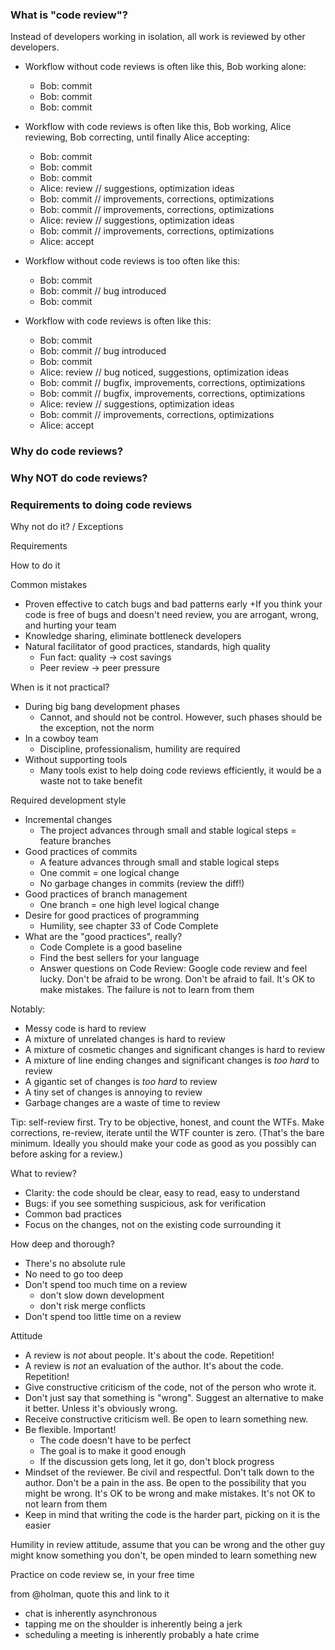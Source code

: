 ### What is "code review"?

Instead of developers working in isolation,
all work is reviewed by other developers.

- Workflow without code reviews is often like this, Bob working alone:
  + Bob: commit
  + Bob: commit
  + Bob: commit

- Workflow with code reviews is often like this, Bob working, Alice reviewing, Bob correcting, until finally Alice accepting:
  + Bob: commit
  + Bob: commit
  + Bob: commit
  + Alice: review  // suggestions, optimization ideas
  + Bob: commit    // improvements, corrections, optimizations
  + Bob: commit    // improvements, corrections, optimizations
  + Alice: review  // suggestions, optimization ideas
  + Bob: commit    // improvements, corrections, optimizations
  + Alice: accept

- Workflow without code reviews is too often like this:
  + Bob: commit
  + Bob: commit  // bug introduced
  + Bob: commit

- Workflow with code reviews is often like this:
  + Bob: commit
  + Bob: commit    // bug introduced
  + Bob: commit
  + Alice: review  // bug noticed, suggestions, optimization ideas
  + Bob: commit    // bugfix, improvements, corrections, optimizations
  + Bob: commit    // bugfix, improvements, corrections, optimizations
  + Alice: review  // suggestions, optimization ideas
  + Bob: commit    // improvements, corrections, optimizations
  + Alice: accept

### Why do code reviews?

### Why NOT do code reviews?

### Requirements to doing code reviews

Why not do it? / Exceptions

Requirements

How to do it

Common mistakes


- Proven effective to catch bugs and bad patterns early
  +If you think your code is free of bugs and doesn't need review, you are arrogant, wrong, and hurting your team
- Knowledge sharing, eliminate bottleneck developers
- Natural facilitator of good practices, standards, high quality
  + Fun fact: quality -> cost savings
  + Peer review -> peer pressure

When is it not practical?

- During big bang development phases
  + Cannot, and should not be control. However, such phases should be the exception, not the norm
- In a cowboy team
  + Discipline, professionalism, humility are required
- Without supporting tools
  + Many tools exist to help doing code reviews efficiently, it would be a waste not to take benefit

Required development style

- Incremental changes
  + The project advances through small and stable logical steps = feature branches
- Good practices of commits
  + A feature advances through small and stable logical steps
  + One commit = one logical change
  + No garbage changes in commits (review the diff!)
- Good practices of branch management
  + One branch = one high level logical change
- Desire for good practices of programming
  + Humility, see chapter 33 of Code Complete
- What are the "good practices", really?
  + Code Complete is a good baseline
  + Find the best sellers for your language
  + Answer questions on Code Review: Google code review and feel lucky. Don't be afraid to be wrong. Don't be afraid to fail. It's OK to make mistakes. The failure is not to learn from them

Notably:

- Messy code is hard to review
- A mixture of unrelated changes is hard to review
- A mixture of cosmetic changes and significant changes is hard to review
- A mixture of line ending changes and significant changes is *too hard* to review
- A gigantic set of changes is *too hard* to review
- A tiny set of changes is annoying to review
- Garbage changes are a waste of time to review

Tip: self-review first. Try to be objective, honest, and count the WTFs. Make corrections, re-review, iterate until the WTF counter is zero. (That's the bare minimum. Ideally you should make your code as good as you possibly can before asking for a review.)

What to review?

- Clarity: the code should be clear, easy to read, easy to understand
- Bugs: if you see something suspicious, ask for verification
- Common bad practices
- Focus on the changes, not on the existing code surrounding it

How deep and thorough?

- There's no absolute rule
- No need to go too deep
- Don't spend too much time on a review
  + don't slow down development
  + don't risk merge conflicts
- Don't spend too little time on a review

Attitude

- A review is *not* about people. It's about the code. Repetition!
- A review is *not* an evaluation of the author. It's about the code. Repetition!
- Give constructive criticism of the code, not of the person who wrote it.
- Don't just say that something is "wrong". Suggest an alternative to make it better. Unless it's obviously wrong.
- Receive constructive criticism well. Be open to learn something new.
- Be flexible. Important!
  + The code doesn't have to be perfect
  + The goal is to make it good enough
  + If the discussion gets long, let it go, don't block progress
- Mindset of the reviewer. Be civil and respectful. Don't talk down to the author. Don't be a pain in the ass. Be open to the possibility that you might be wrong. It's OK to be wrong and make mistakes. It's not OK to not learn from them
- Keep in mind that writing the code is the harder part, picking on it is the easier

Humility in review attitude, assume that you can be wrong and the other guy might know something you don't, be open minded to learn something new

Practice on code review se, in your free time

from @holman, quote this and link to it
- chat is inherently asynchronous
- tapping me on the shoulder is inherently being a jerk
- scheduling a meeting is inherently probably a hate crime
